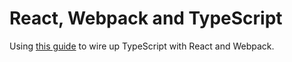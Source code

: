 # React, Webpack and TypeScript

Using [this guide](https://www.typescriptlang.org/docs/handbook/react-&-webpack.html) to wire up TypeScript with React and Webpack.
